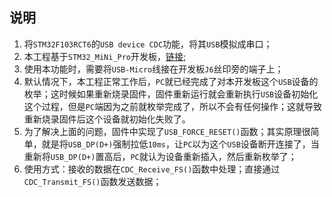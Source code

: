 ## 说明
1. 将`STM32F103RCT6`的`USB device CDC`功能，将其`USB`模拟成串口；
2. 本工程基于`STM32_MiNi_Pro`开发板，[链接](mcudev.taobao.com);
3. 使用本功能时，需要将`USB-Micro`线接在开发板`J6`丝印旁的端子上；
4. 默认情况下，本工程正常工作后，`PC`就已经完成了对本开发板这个`USB`设备的枚举；这时候如果重新烧录固件，固件重新运行就会重新执行`USB`设备初始化这个过程，但是`PC`端因为之前就枚举完成了，所以不会有任何操作；这就导致重新烧录固件后这个设备就初始化失败了。
5. 为了解决上面的问题，固件中实现了`USB_FORCE_RESET()`函数；其实原理很简单，就是将`USB_DP(D+)`强制拉低`10ms`，让`PC`以为这个`USB`设备断开连接了，当重新将`USB_DP(D+)`置高后，`PC`就认为设备重新插入，然后重新枚举了；
6. 使用方式：接收的数据在`CDC_Receive_FS()`函数中处理；直接通过`CDC_Transmit_FS()`函数发送数据；